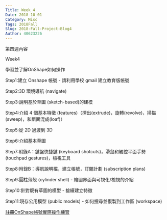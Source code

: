 ```yaml
---
Title: Week 4
Date: 2018-10-01
Category: Misc
Tags: 2018Fall
Slug: 2018-Fall-Project-Blog4
Author: 40623226
---
```


第四週內容

<!-- PELICAN_END_SUMMARY -->

Week4

學習並了解OnShape如何操作

Step1:建立 Onshape 帳號 - 請利用學校 gmail 建立教育版帳號

Step2:3D 環境導航 (navigate)

Step3:說明基於草圖 (sketch-based)的建模

Step4:介紹 4 個基本特徵 (features)（擠出(extrude)，旋轉(revolve)，掃描(sweep)，和斷面混成(loaf)）

Step5:從 2D 過渡到 3D

Step6:介紹基本草圖

Step7:附錄A：鍵盤快捷鍵 (keyboard shotcuts)，滑鼠和觸控平面手勢 (touchpad gestures)，檢視工具

Step8:附錄B：導航說明檔，建立帳號，訂閱計劃 (subscription plans)

Step9:圓柱薄殼 (cylinder shell) - 繪圖界面與可視化/檢視的介紹

Step10:針對既有草圖的模型 - 接續建立特徵

Step11:現存公用模型 (public models) - 如何搜尋並復製到工作區 (workspace)

[註冊OnShape帳號實際操作練習](https://mdecadp2018.github.io/site-40623226/images/40623226-8.png)